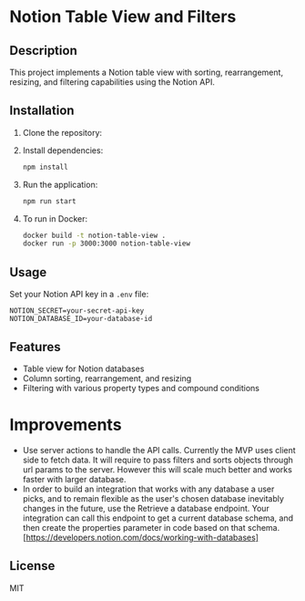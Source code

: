 # Notion Table View and Filters

## Description

This project implements a Notion table view with sorting, rearrangement, resizing, and filtering capabilities using the Notion API.

## Installation

1. Clone the repository:

2. Install dependencies:

   ```bash
   npm install
   ```

3. Run the application:

   ```bash
   npm run start
   ```

4. To run in Docker:
   ```bash
   docker build -t notion-table-view .
   docker run -p 3000:3000 notion-table-view
   ```

## Usage

Set your Notion API key in a `.env` file:

```
NOTION_SECRET=your-secret-api-key
NOTION_DATABASE_ID=your-database-id
```

## Features

- Table view for Notion databases
- Column sorting, rearrangement, and resizing
- Filtering with various property types and compound conditions

# Improvements

- Use server actions to handle the API calls. Currently the MVP uses client side to fetch data. It will require to pass filters and sorts objects through url params to the server. However this will scale much better and works faster with larger database.
- In order to build an integration that works with any database a user picks, and to remain flexible as the user's chosen database inevitably changes in the future, use the Retrieve a database endpoint. Your integration can call this endpoint to get a current database schema, and then create the properties parameter in code based on that schema. [https://developers.notion.com/docs/working-with-databases]

## License

MIT
